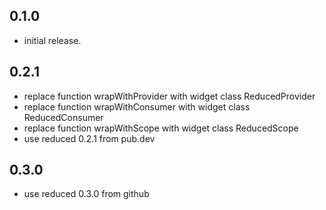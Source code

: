 ## 0.1.0

* initial release.

## 0.2.1

* replace function wrapWithProvider with widget class ReducedProvider
* replace function wrapWithConsumer with widget class ReducedConsumer
* replace function wrapWithScope with widget class ReducedScope
* use reduced 0.2.1 from pub.dev

## 0.3.0

* use reduced 0.3.0 from github